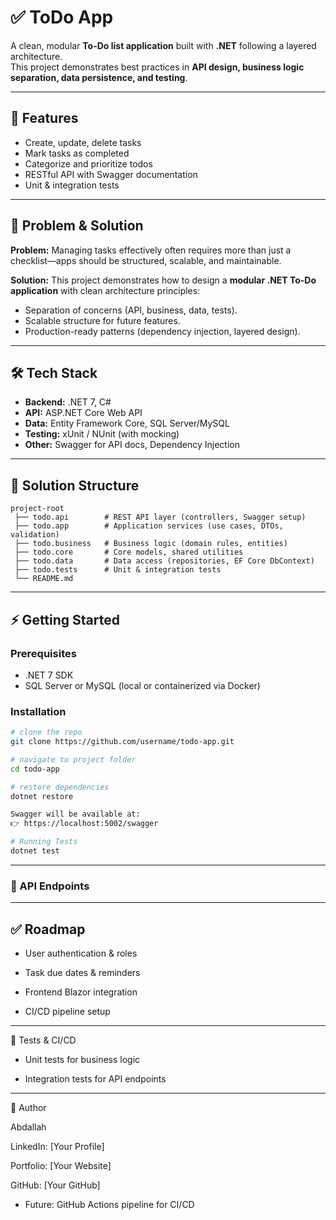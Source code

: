 # ✅ ToDo App  

A clean, modular **To-Do list application** built with **.NET** following a layered architecture.  
This project demonstrates best practices in **API design, business logic separation, data persistence, and testing**.  

---

## 🚀 Features  
- Create, update, delete tasks  
- Mark tasks as completed  
- Categorize and prioritize todos  
- RESTful API with Swagger documentation  
- Unit & integration tests  

---

## 🎯 Problem & Solution  
**Problem:** Managing tasks effectively often requires more than just a checklist—apps should be structured, scalable, and maintainable.  

**Solution:** This project demonstrates how to design a **modular .NET To-Do application** with clean architecture principles:  
- Separation of concerns (API, business, data, tests).  
- Scalable structure for future features.  
- Production-ready patterns (dependency injection, layered design).  

---

## 🛠️ Tech Stack  
- **Backend:** .NET 7, C#  
- **API:** ASP.NET Core Web API  
- **Data:** Entity Framework Core, SQL Server/MySQL  
- **Testing:** xUnit / NUnit (with mocking)  
- **Other:** Swagger for API docs, Dependency Injection  

---

## 📂 Solution Structure 
```plaintext
project-root
 ├── todo.api        # REST API layer (controllers, Swagger setup)
 ├── todo.app        # Application services (use cases, DTOs, validation)
 ├── todo.business   # Business logic (domain rules, entities)
 ├── todo.core       # Core models, shared utilities
 ├── todo.data       # Data access (repositories, EF Core DbContext)
 ├── todo.tests      # Unit & integration tests
 └── README.md

```

---

## ⚡ Getting Started  

### Prerequisites  
- .NET 7 SDK  
- SQL Server or MySQL (local or containerized via Docker)  

### Installation  
```bash
# clone the repo
git clone https://github.com/username/todo-app.git

# navigate to project folder
cd todo-app

# restore dependencies
dotnet restore

Swagger will be available at:
👉 https://localhost:5002/swagger

# Running Tests
dotnet test

```
---
### 📡 API Endpoints
---
## ✅ Roadmap

- User authentication & roles

- Task due dates & reminders

- Frontend Blazor integration

- CI/CD pipeline setup
---

🧪 Tests & CI/CD

- Unit tests for business logic

- Integration tests for API endpoints

---

👤 Author

Abdallah

LinkedIn: [Your Profile]

Portfolio: [Your Website]

GitHub: [Your GitHub]
- Future: GitHub Actions pipeline for CI/CD

